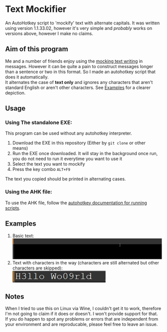 # Text Mockifier  
An AutoHotkey script to 'mockify' text with alternate capitals. It was written using version 1.1.33.02, however it's very simple and *probably* works on versions above, however I make no claims.
## Aim of this program  
Me and a number of friends enjoy using the [mocking text writing](https://knowyourmeme.com/memes/mocking-spongebob) in messages. However it can be quite a pain to construct messages longer than a sentence or two in this format. So I made an autohotkey script that does it automatically.  
It alternates the case of **text only** and ignores any characters that aren't standard English or aren't other characters. See [Examples](#examples) for a clearer depiction.  
## Usage  
### Using The standalone EXE:  
This program can be used without any autohotkey interpreter.  
1. Download the EXE in this repository (Either by `git clone` or other means)  
2. Run the EXE once downloaded. It will stay in the background once run, you do not need to run it everytime you want to use it  
3. Select the text you want to mockify  
4. Press the key combo `ALT+F9`  
  
The text you copied should be printed in alternating cases.  
### Using the AHK file:  
To use the AHK file, follow the [autohotkey documentation for running scripts](https://www.autohotkey.com/docs/v1/Program.htm#run).   
## Examples  
1. Basic text:  
![Basic text gif](docs_content/plain_text.gif)  
2. Text with characters in the way (characters are still alternated but other characters are skipped):  
![Interrupted text gif](docs_content/interrupted_text.gif)  
## Notes  
When I tried to use this on Linux via Wine, I couldn't get it to work, therefore I'm not going to claim if it does or doesn't. I won't provide support for that.  
If you do happen to spot any problems or errors that are independent from your environment and are reproducable, please feel free to leave an issue.
